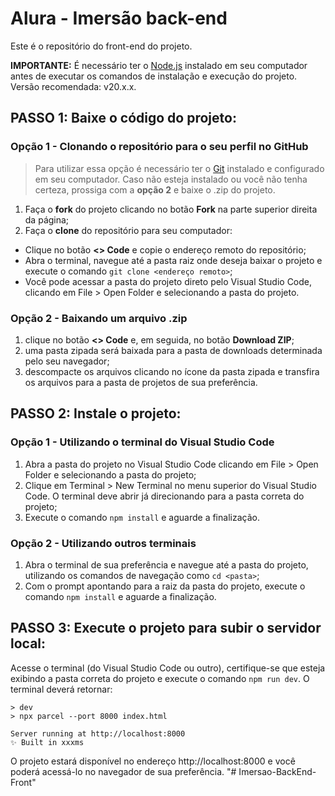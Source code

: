 # Alura - Imersão back-end

Este é o repositório do front-end do projeto.

**IMPORTANTE:** É necessário ter o [Node.js](https://nodejs.org/) instalado em seu computador antes de executar os comandos de instalação e execução do projeto. Versão recomendada: v20.x.x.

## PASSO 1: Baixe o código do projeto:

### Opção 1 - Clonando o repositório para o seu perfil no GitHub

> Para utilizar essa opção é necessário ter o [Git](https://git-scm.com/downloads) instalado e configurado em seu computador. Caso não esteja instalado ou você não tenha certeza, prossiga com a **opção 2** e baixe o .zip do projeto.

1. Faça o **fork** do projeto clicando no botão **Fork** na parte superior direita da página;
2. Faça o **clone** do repositório para seu computador:
  - Clique no botão **<> Code** e copie o endereço remoto do repositório;
  - Abra o terminal, navegue até a pasta raiz onde deseja baixar o projeto e execute o comando `git clone <endereço remoto>`;
  - Você pode acessar a pasta do projeto direto pelo Visual Studio Code, clicando em File > Open Folder e selecionando a pasta do projeto.

### Opção 2 - Baixando um arquivo .zip

1. clique no botão **<> Code** e, em seguida, no botão **Download ZIP**;
2. uma pasta zipada será baixada para a pasta de downloads determinada pelo seu navegador;
3. descompacte os arquivos clicando no ícone da pasta zipada e transfira os arquivos para a pasta de projetos de sua preferência.


## PASSO 2: Instale o projeto:

### Opção 1 - Utilizando o terminal do Visual Studio Code

1. Abra a pasta do projeto no Visual Studio Code clicando em File > Open Folder e selecionando a pasta do projeto;
2. Clique em Terminal > New Terminal no menu superior do Visual Studio Code. O terminal deve abrir já direcionando para a pasta correta do projeto;
3. Execute o comando `npm install` e aguarde a finalização.

### Opção 2 - Utilizando outros terminais

1. Abra o terminal de sua preferência e navegue até a pasta do projeto, utilizando os comandos de navegação como `cd <pasta>`;
2. Com o prompt apontando para a raiz da pasta do projeto, execute o comando `npm install` e aguarde a finalização.

## PASSO 3: Execute o projeto para subir o servidor local:

Acesse o terminal (do Visual Studio Code ou outro), certifique-se que esteja exibindo a pasta correta do projeto e execute o comando `npm run dev`. O terminal deverá retornar:

```
> dev
> npx parcel --port 8000 index.html

Server running at http://localhost:8000
✨ Built in xxxms
```

O projeto estará disponível no endereço http://localhost:8000 e você poderá acessá-lo no navegador de sua preferência.
"# Imersao-BackEnd-Front" 
